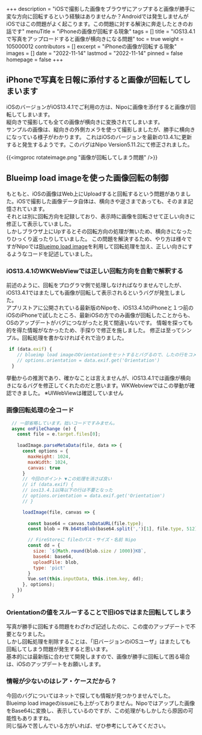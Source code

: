 +++
description = "iOSで撮影した画像をブラウザにアップすると画像が勝手に変な方向に回転するという経験はありませんか？Androidでは発生しませんがiOSではこの問題がよく起こります。この問題に対する解決に奔走したときのお話です"
menuTitle = "iPhoneの画像が回転する現象"
tags = []
title = "iOS13.4.1で写真をアップロードすると画像が横向きになる問題"
toc = true
weight = 105000012
contributors = []
excerpt = "iPhoneの画像が回転する現象"
images = []
date = "2022-11-14"
lastmod = "2022-11-14"
pinned = false
homepage = false
+++



## iPhoneで写真を日報に添付すると画像が回転してしまいます

iOSのバージョンがiOS13.4.1でご利用の方は、Nipoに画像を添付すると画像が回転してしまいます。  
縦向きで撮影しても全ての画像が横向きに変換されてしまいます。  
サンプルの画像は、縦向きの外側カメラを使って撮影しましたが、勝手に横向きになっている様子がわかります。
これはiOSのバージョンを最新の13.4.1に更新すると発生するようです。このバグはNipo Version5.11.2にて修正されました。

{{<imgproc rotateimage.png "画像が回転してしまう問題" />}}

## Blueimp load imageを使った画像回転の制御

もともと、iOSの画像はWeb上にUploadすると回転するという問題がありました。iOSで撮影した画像データ自体は、横向きや逆さまであっても、そのまま記憶されています。  
それとは別に回転方向を記録しており、表示時に画像を回転させて正しい向きに修正して表示していました。  
しかしブラウザ上にUpするとその回転方向の処理が無いため、横向きになったりひっくり返ったりしていました。
この問題を解決するため、やり方は様々ですがNipoでは[Blueimp load image](https://github.com/blueimp/JavaScript-Load-Image)を利用して回転処理を加え、正しい向きにするようなコードを記述していました。

### iOS13.4.1のWKWebViewでは正しい回転方向を自動で解釈する

前述のように、回転をプログラマ側で処理しなければなりませんでしたが、iOS13.4.1ではまたしても画像が回転して表示されるというバグが発生しました。  
アプリストアに公開されている最新版のNipoを、iOS13.4.1のiPhoneと１つ前のiOSのiPhoneで試したところ、最新iOSの方でのみ画像が回転したことからも、OSのアップデートがバグにつながったと見て間違いないです。
情報を探っても的を得た情報がなかったため、手探りで修正を施しました。
修正は至ってシンプル。回転処理を書かなければそれで治りました。

```javascript
 if (data.exif) {
    // blueimp load imageのOrientationをセットするとバグるので、したの行をコメントアウトする
    // options.orientation = data.exif.get('Orientation')
  }
```

挙動からの推測であり、確かなことは言えませんが、iOS13.4.1では画像が横向きになるバグを修正してくれたのだと思います。WKWebviewではこの挙動が確認できました。
※UIWebViewは確認していません

### 画像回転処理の全コード

```javascript
  // 一部省略しています。拙いコードですみません。
  async onFileChange (e) {
    const file = e.target.files[0];
    
    loadImage.parseMetaData(file, data => {
      const options = {
        maxHeight: 1024,
        maxWidth: 1024,
        canvas: true
      }
      // 今回のポイント ▼この処理を消さば良い
      // if (data.exif) {
      // ios13.4.1以降以下の行は不要となった
      // options.orientation = data.exif.get('Orientation')
      // }

      loadImage(file, canvas => {
        
        const base64 = canvas.toDataURL(file.type);
        const blob = FN.b64toBlob(base64.split(',')[1], file.type, 512);

        // FireStoreに fileのパス・サイズ・名前 Nipo
        const dd = {
          size: `${Math.round(blob.size / 1000)}KB`,
          base64: base64,
          uploadFile: blob,
          type: 'pict'
        }
        Vue.set(this.inputData, this.item.key, dd);
      }, options);
    })
  }
```

### Orientationの値をスルーすることで旧iOSではまた回転してしまう

写真が勝手に回転する問題をわざわざ記述したのに、この度のアップデートで不要となりました。  
しかし回転処理を削除することは、「旧バージョンのiOSユーザ」はまたしても回転してしまう問題が発生すると思います。  
基本的には最新版に合わせて開発しますので、画像が勝手に回転して困る場合は、iOSのアップデートをお願いします。

### 情報が少ないのはレア・ケースだから？

今回のバグについてはネットで探しても情報が見つかりませんでした。  
Blueimp load imageのissueにも上がっておりません。Nipoではアップした画像をBase64に変換し、表示しているのですが、この処理がもしかしたら原因の可能性もありますね。  
同じ悩みで苦しんでいる方がいれば、ぜひ参考にしてみてください。
